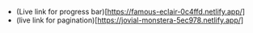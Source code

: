 - (Live link for progress bar)[https://famous-eclair-0c4ffd.netlify.app/]
- (live link for pagination)[https://jovial-monstera-5ec978.netlify.app/]
